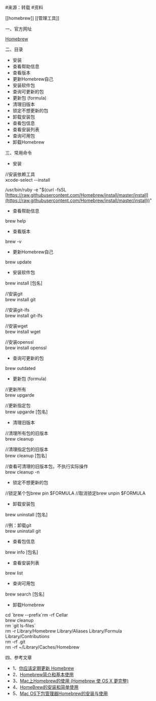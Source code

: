    #来源：转载 #资料 
   
   [[homebrew]]
   [[管理工具]]
   
   
   
   

一、官方网址

[Homebrew](https://link.jianshu.com?t=https%3A%2F%2Fbrew.sh%2F)

二、目录

-   安装
-   查看帮助信息
-   查看版本
-   更新Homebrew自己
-   安装软件包
-   查询可更新的包
-   更新包 (formula)
-   清理旧版本
-   锁定不想更新的包
-   卸载安装包
-   查看包信息
-   查看安装列表
-   查询可用包
-   卸载Homebrew

三、常用命令

-   安装

//安装依赖工具  
xcode-select --install

/usr/bin/ruby -e "$(curl -fsSL [https://raw.githubusercontent.com/Homebrew/install/master/install](https://raw.githubusercontent.com/Homebrew/install/master/install))"

-   查看帮助信息

brew help

-   查看版本

brew -v

-   更新Homebrew自己

brew update

-   安装软件包

brew install \[包名\]

//安装git  
brew install git

//安装git-lfs  
brew install git-lfs

//安装wget  
brew install wget

//安装openssl  
brew install openssl

-   查询可更新的包

brew outdated

-   更新包 (formula)

//更新所有  
brew upgarde

//更新指定包  
brew upgarde \[包名\]

-   清理旧版本

//清理所有包的旧版本  
brew cleanup

//清理指定包的旧版本  
brew cleanup \[包名\]

//查看可清理的旧版本包，不执行实际操作  
brew cleanup -n

-   锁定不想更新的包

  
//锁定某个包brew pin $FORMULA //取消锁定brew unpin $FORMULA 

-   卸载安装包

brew uninstall \[包名\]

//例：卸载git  
brew uninstall git

-   查看包信息

brew info \[包名\]

-   查看安装列表

brew list

-   查询可用包

brew search \[包名\]

-   卸载Homebrew

cd \`brew --prefix\`rm -rf Cellar  
brew cleanup  
rm \`git ls-files\`  
rm -r Library/Homebrew Library/Aliases Library/Formula Library/Contributions  
rm -rf .git  
rm -rf ~/Library/Caches/Homebrew

四、参考文章

-   1、[你应该定期更新 Homebrew](https://link.jianshu.com?t=https%3A%2F%2Fsegmentfault.com%2Fa%2F1190000004353419)
-   2、[Homebrew简介和基本使用](https://link.jianshu.com?t=http%3A%2F%2Fblog.csdn.net%2Fandanlan%2Farticle%2Fdetails%2F51589800)
-   3、[Mac上Homebrew的使用 (Homebrew 使 OS X 更完整)](https://link.jianshu.com?t=http%3A%2F%2Fblog.csdn.net%2Fdelphiwcdj%2Farticle%2Fdetails%2F19679891)
-   4、[HomeBrew的安装和简单使用](https://link.jianshu.com?t=http%3A%2F%2Fblog.csdn.net%2Fazhou_hui%2Farticle%2Fdetails%2F49718511)
-   5、[Mac OS下包管理器Homebrew的安装与使用](https://www.jianshu.com/p/d229ac7fe77d)